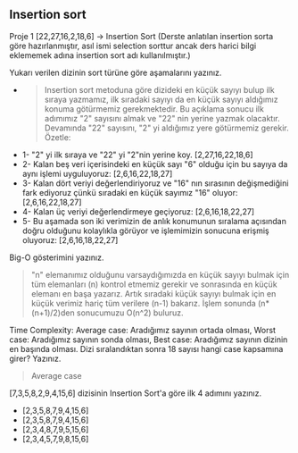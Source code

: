 ## Insertion sort
Proje 1 
[22,27,16,2,18,6] -> Insertion Sort (Derste anlatılan insertion sorta göre hazırlanmıştır, asıl ismi selection sorttur ancak ders harici bilgi eklememek adına insertion sort adı kullanılmıştır.)

Yukarı verilen dizinin sort türüne göre aşamalarını yazınız.
- > Insertion sort metoduna göre dizideki en küçük sayıyı bulup ilk sıraya yazmamız, ilk sıradaki sayıyı da en küçük sayıyı aldığımız konuma götürmemiz gerekmektedir. Bu açıklama sonucu ilk adımımız "2" sayısını almak ve "22" nin yerine yazmak olacaktır. Devamında "22" sayısını, "2" yi aldığımız yere götürmemiz gerekir. Özetle:
- 1- "2" yi ilk sıraya ve "22" yi "2"nin yerine koy. [2,27,16,22,18,6]
- 2- Kalan beş veri içerisindeki en küçük sayı "6" olduğu için bu sayıya da aynı işlemi uyguluyoruz: [2,6,16,22,18,27]
- 3- Kalan dört veriyi değerlendiriyoruz ve "16" nın sırasının değişmediğini fark ediyoruz çünkü sıradaki en küçük sayımız "16" oluyor: [2,6,16,22,18,27]
- 4- Kalan üç veriyi değerlendirmeye geçiyoruz: [2,6,16,18,22,27] 
- 5- Bu aşamada son iki verimizin de anlık konumunun sıralama açısından doğru olduğunu kolaylıkla görüyor ve işlemimizin sonucuna erişmiş oluyoruz:
[2,6,16,18,22,27]

Big-O gösterimini yazınız.
>"n" elemanımız olduğunu varsaydığımızda en küçük sayıyı bulmak için tüm elemanları (n) kontrol etmemiz gerekir ve sonrasında en küçük elemanı en başa yazarız. Artık sıradaki küçük sayıyı bulmak için en küçük verimiz hariç tüm verilere (n-1) bakarız. İşlem sonunda (n*(n+1)/2)den sonucumuzu O(n^2) buluruz. 

Time Complexity: 
Average case: Aradığımız sayının ortada olması, Worst case: Aradığımız sayının sonda olması, Best case: Aradığımız sayının dizinin en başında olması.
Dizi sıralandıktan sonra 18 sayısı hangi case kapsamına girer? Yazınız.
>Average case 


[7,3,5,8,2,9,4,15,6] dizisinin Insertion Sort'a göre ilk 4 adımını yazınız.
- [2,3,5,8,7,9,4,15,6]
- [2,3,5,8,7,9,4,15,6]
- [2,3,4,8,7,9,5,15,6]
- [2,3,4,5,7,9,8,15,6]
